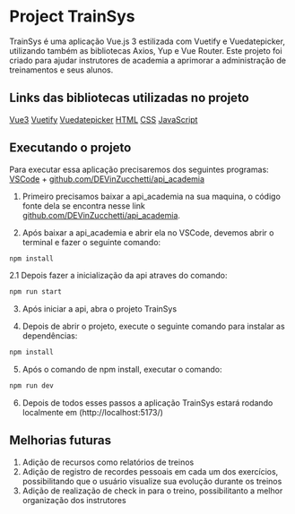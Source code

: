 # Project TrainSys

TrainSys é uma aplicação Vue.js 3 estilizada com Vuetify e Vuedatepicker, utilizando também as bibliotecas Axios, Yup e Vue Router. Este projeto foi criado para ajudar instrutores de academia a aprimorar a administração de treinamentos e seus alunos.

## Links das bibliotecas utilizadas no projeto

[Vue3](https://vuejs.org/) 
[Vuetify](https://vuetifyjs.com/en/) 
[Vuedatepicker](https://vue3datepicker.com/) 
[HTML](https://developer.mozilla.org/pt-BR/docs/Web/HTML)
[CSS](https://developer.mozilla.org/pt-BR/docs/Web/CSS)
[JavaScript](https://developer.mozilla.org/pt-BR/docs/Web/JavaScript)

## Executando o projeto

Para executar essa aplicação precisaremos dos seguintes programas:
[VSCode](https://code.visualstudio.com/) + [github.com/DEVinZucchetti/api_academia](https://github.com/DEVinZucchetti/api_academia)

1. Primeiro precisamos baixar a api_academia na sua maquina, o código fonte dela se encontra nesse link [github.com/DEVinZucchetti/api_academia](https://github.com/DEVinZucchetti/api_academia).

2. Após baixar a api_academia e abrir ela no VSCode, devemos abrir o terminal e fazer o seguinte comando: 
``` sh
npm install
```

2.1 Depois fazer a inicialização da api atraves do comando: 
``` sh
npm run start 
```

3. Após iniciar a api, abra o projeto TrainSys

4. Depois de abrir o projeto, execute o seguinte comando para instalar as dependências: 
``` sh
npm install
```

5. Após o comando de npm install, executar o comando: 
``` sh
npm run dev
```

6. Depois de todos esses passos a aplicação TrainSys estará rodando localmente em (http://localhost:5173/)

## Melhorias futuras

1. Adição de recursos como relatórios de treinos 
2. Adição de registro de recordes pessoais em cada um dos exercícios, possibilitando que o usuário visualize sua evolução durante os treinos 
3. Adição de realização de check in para o treino, possibilitanto a melhor organização dos instrutores 
